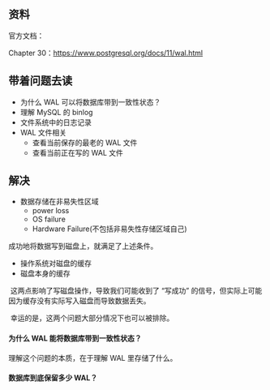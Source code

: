 ## 资料

官方文档：

Chapter 30：https://www.postgresql.org/docs/11/wal.html



## 带着问题去读

* 为什么 WAL 可以将数据库带到一致性状态？
* 理解 MySQL 的 binlog
* 文件系统中的日志记录
* WAL 文件相关
  * 查看当前保存的最老的 WAL 文件
  * 查看当前正在写的 WAL 文件



## 解决

* 数据存储在非易失性区域
  * power loss
  * OS failure
  * Hardware Failure(不包括非易失性存储区域自己)

成功地将数据写到磁盘上，就满足了上述条件。



* 操作系统对磁盘的缓存
* 磁盘本身的缓存

​		这两点影响了写磁盘操作，导致我们可能收到了 “写成功” 的信号，但实际上可能因为缓存没有实际写入磁盘而导致数据丢失。

​		幸运的是，这两个问题大部分情况下也可以被排除。



#### 为什么 WAL 能将数据库带到一致性状态？

理解这个问题的本质，在于理解 WAL 里存储了什么。



#### 数据库到底保留多少 WAL？

